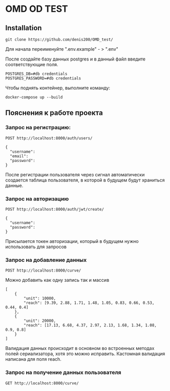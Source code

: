 # OMD OD TEST

## Installation

```
git clone https://github.com/denis200/OMD_test/
```

Для начала переименуйте  ".env.example"  - > ".env" 

После создайте базу данных postgres и в данный файл введите соответствующие поля.
```
POSTGRES_DB=#db credentials
POSTGRES_PASSWORD=#db credentials
```
Чтобы поднять контейнер, выполните команду:
```
docker-compose up --build
```

## Пояснения к работе проекта

### Запрос на регистрацию:
```
POST http://localhost:8000/auth/users/
```
```
{
  "username":
  "email":
  "password":
}
```
После регистрации пользователя через сигнал автоматически создается таблица пользователя, в которой в будущем будут храниться данные.

### Запрос на авторизацию
```
POST http://localhost:8000/auth/jwt/create/
```
```
{
  "username":
  "password":
}
```

Присылается токен авторизации, который в будущем нужно использовать для запросов

### Запрос на добавление данных
```
POST http://localhost:8000/curve/
```
Можно добавить как одну запись так и массив

```
[
    {
        "unit": 10000,
        "reach": [9.39, 2.88, 1.71, 1.48, 1.05, 0.83, 0.66, 0.53, 0.44, 0.4]
    },
    {
        "unit": 20000,
        "reach": [17.13, 6.68, 4.37, 2.97, 2.13, 1.68, 1.34, 1.08, 0.9, 0.8]
    }
]
```
Валидация данных происходит в основном во встроенных методах полей сериализатора, хотя это можно исправить. Кастомная валидация написана для поля reach.

### Запрос на получение данных пользователя
```
GET http://localhost:8000/curve/
```


